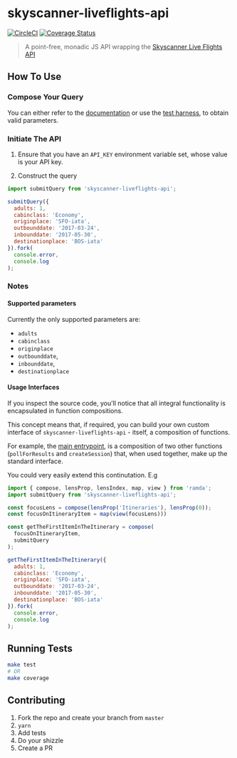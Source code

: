 # skyscanner-liveflights-api

[![CircleCI](https://circleci.com/gh/jameshopkins/skyscanner-liveflights-api.svg?style=svg)](https://circleci.com/gh/jameshopkins/skyscanner-liveflights-api)
[![Coverage Status](https://coveralls.io/repos/github/jameshopkins/skyscanner-liveflights-api/badge.svg)](https://coveralls.io/github/jameshopkins/skyscanner-liveflights-api)

> A point-free, monadic JS API wrapping the [Skyscanner Live Flights API](https://github.com/Skyscanner/api-documentation/tree/master/live_flights_pricing)

## How To Use

### Compose Your Query

You can either refer to the [documentation](https://support.business.skyscanner.net/hc/en-us/articles/211308489-Flights-Live-Pricing?_ga=1.46473255.1468313731.1483528061) or use the [test harness](http://business.skyscanner.net/portal/en-GB/Documentation/FlightsLivePricingQuickStart), to obtain valid parameters.

### Initiate The API

1. Ensure that you have an `API_KEY` environment variable set, whose value is your API key.

2. Construct the query

  ```js
  import submitQuery from 'skyscanner-liveflights-api';

  submitQuery({
    adults: 1,
    cabinclass: 'Economy',
    originplace: 'SFO-iata',
    outbounddate: '2017-03-24',
    inbounddate: '2017-05-30',
    destinationplace: 'BOS-iata'
  }).fork(
    console.error,
    console.log
  );
  ```

### Notes

#### Supported parameters

Currently the only supported parameters are:

* `adults`
* `cabinclass`
* `originplace`
* `outbounddate`,
* `inbounddate`,
* `destinationplace`

#### Usage Interfaces

If you inspect the source code, you'll notice that all integral functionality is encapsulated in function compositions.

This concept means that, if required, you can build your own custom interface of `skyscanner-liveflights-api` - itself, a composition of functions.

For example, the [main entrypoint](index.js), is a composition of two other functions (`pollForResults` and `createSession`) that, when used together, make up the standard interface.

You could very easily extend this continutation. E.g

```js
import { compose, lensProp, lensIndex, map, view } from 'ramda';
import submitQuery from 'skyscanner-liveflights-api';

const focusLens = compose(lensProp('Itineraries'), lensProp(0));
const focusOnItineraryItem = map(view(focusLens)))

const getTheFirstItemInTheItinerary = compose(
  focusOnItineraryItem,
  submitQuery
);

getTheFirstItemInTheItinerary({
  adults: 1,
  cabinclass: 'Economy',
  originplace: 'SFO-iata',
  outbounddate: '2017-03-24',
  inbounddate: '2017-05-30',
  destinationplace: 'BOS-iata'
}).fork(
  console.error,
  console.log
);

```

## Running Tests
```bash
make test
# OR
make coverage
```

## Contributing
1. Fork the repo and create your branch from `master`
2. `yarn`
3. Add tests
4. Do your shizzle
5. Create a PR
